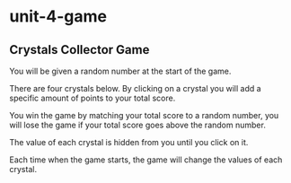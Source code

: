 # unit-4-game
## Crystals Collector Game

You will be given a random number at the start of the game.

There are four crystals below. By clicking on a crystal you will add a specific amount of points to your total score.

You win the game by matching your total score to a random number, you will lose the game if your total score goes above the random number.

The value of each crystal is hidden from you until you click on it.

Each time when the game starts, the game will change the values of each crystal.
